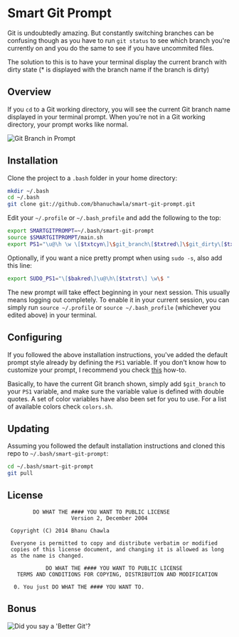 # Smart Git Prompt

Git is undoubtedly amazing. But constantly switching branches can be confusing though as you have to run `git status` to see which branch you're currently on and you do the same to see if you have uncommited files.

The solution to this is to have your terminal display the current
branch with dirty state (* is displayed with the branch name if the branch is dirty)


## Overview

If you `cd` to a Git working directory, you will see the current Git branch
name displayed in your terminal prompt. When you're not in a Git working
directory, your prompt works like normal.

![Git Branch in Prompt](https://raw.github.com/bhanuchawla/smart-git-prompt/master/preview.png)


## Installation

Clone the project to a `.bash` folder in your home directory:

```bash
mkdir ~/.bash
cd ~/.bash
git clone git://github.com/bhanuchawla/smart-git-prompt.git
```

Edit your  `~/.profile` or `~/.bash_profile` and add the following to the top:

```bash
export SMARTGITPROMPT=~/.bash/smart-git-prompt
source $SMARTGITPROMPT/main.sh
export PS1="\u@\h \w \[$txtcyn\]\$git_branch\[$txtred\]\$git_dirty\[$txtrst\]\$ "
```

Optionally, if you want a nice pretty prompt when using `sudo -s`, also add
this line:

```bash
export SUDO_PS1="\[$bakred\]\u@\h\[$txtrst\] \w\$ "
```

The new prompt will take effect beginning in your next session. This usually
means logging out completely. To enable it in your current session, you can
simply run `source ~/.profile` or `source ~/.bash_profile` (whichever you
edited above) in your terminal.


## Configuring

If you followed the above installation instructions, you've added the default
prompt style already by defining the `PS1` variable. If you don't know how to
customize your prompt, I recommend you check [this][5] how-to.

[5]: http://www.cyberciti.biz/tips/howto-linux-unix-bash-shell-setup-prompt.html

Basically, to have the current Git branch shown, simply add `$git_branch` to
your `PS1` variable, and make sure the variable value is defined with double
quotes. A set of color variables have also been set for you to use. For a list
of available colors check `colors.sh`.


## Updating

Assuming you followed the default installation instructions and cloned this
repo to `~/.bash/smart-git-prompt`:

```bash
cd ~/.bash/smart-git-prompt
git pull
```


## License

```
        DO WHAT THE #### YOU WANT TO PUBLIC LICENSE
                    Version 2, December 2004

 Copyright (C) 2014 Bhanu Chawla

 Everyone is permitted to copy and distribute verbatim or modified
 copies of this license document, and changing it is allowed as long
 as the name is changed.

            DO WHAT THE #### YOU WANT TO PUBLIC LICENSE
   TERMS AND CONDITIONS FOR COPYING, DISTRIBUTION AND MODIFICATION

  0. You just DO WHAT THE #### YOU WANT TO.
```


## Bonus

![Did you say a 'Better Git'?](https://raw.github.com/bhanuchawla/smart-git-prompt/master/git-llama.gif)
